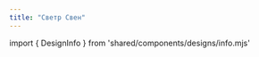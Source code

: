 ```yaml
---
title: "Светр Свен"
---
```


import { DesignInfo } from 'shared/components/designs/info.mjs'

<DesignInfo design='sven' docs />

